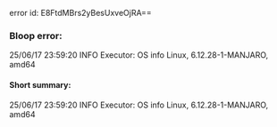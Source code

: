 error id: E8FtdMBrs2yBesUxveOjRA==
### Bloop error:

25/06/17 23:59:20 INFO Executor: OS info Linux, 6.12.28-1-MANJARO, amd64
#### Short summary: 

25/06/17 23:59:20 INFO Executor: OS info Linux, 6.12.28-1-MANJARO, amd64